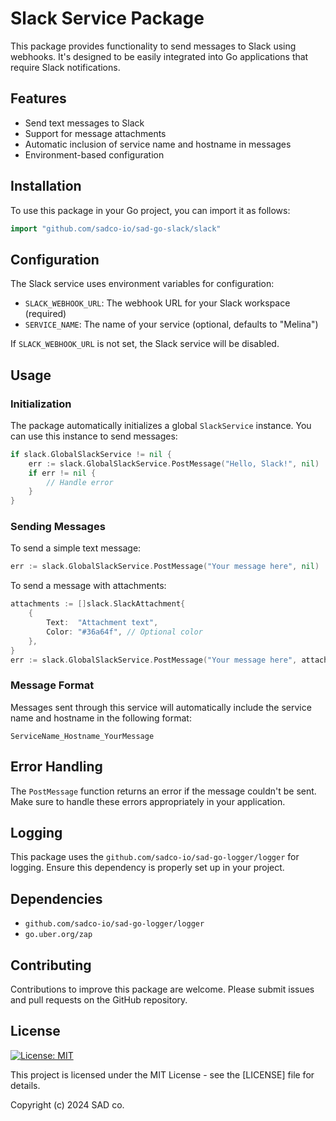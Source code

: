 # Slack Service Package

This package provides functionality to send messages to Slack using webhooks. It's designed to be easily integrated into Go applications that require Slack notifications.

## Features

- Send text messages to Slack
- Support for message attachments
- Automatic inclusion of service name and hostname in messages
- Environment-based configuration

## Installation

To use this package in your Go project, you can import it as follows:

```go
import "github.com/sadco-io/sad-go-slack/slack"
```

## Configuration

The Slack service uses environment variables for configuration:

- `SLACK_WEBHOOK_URL`: The webhook URL for your Slack workspace (required)
- `SERVICE_NAME`: The name of your service (optional, defaults to "Melina")

If `SLACK_WEBHOOK_URL` is not set, the Slack service will be disabled.

## Usage

### Initialization

The package automatically initializes a global `SlackService` instance. You can use this instance to send messages:

```go
if slack.GlobalSlackService != nil {
    err := slack.GlobalSlackService.PostMessage("Hello, Slack!", nil)
    if err != nil {
        // Handle error
    }
}
```

### Sending Messages

To send a simple text message:

```go
err := slack.GlobalSlackService.PostMessage("Your message here", nil)
```

To send a message with attachments:

```go
attachments := []slack.SlackAttachment{
    {
        Text:  "Attachment text",
        Color: "#36a64f", // Optional color
    },
}
err := slack.GlobalSlackService.PostMessage("Your message here", attachments)
```

### Message Format

Messages sent through this service will automatically include the service name and hostname in the following format:

```
ServiceName_Hostname_YourMessage
```

## Error Handling

The `PostMessage` function returns an error if the message couldn't be sent. Make sure to handle these errors appropriately in your application.

## Logging

This package uses the `github.com/sadco-io/sad-go-logger/logger` for logging. Ensure this dependency is properly set up in your project.

## Dependencies

- `github.com/sadco-io/sad-go-logger/logger`
- `go.uber.org/zap`

## Contributing

Contributions to improve this package are welcome. Please submit issues and pull requests on the GitHub repository.

## License

[![License: MIT](https://img.shields.io/badge/License-MIT-yellow.svg)](https://opensource.org/licenses/MIT)

This project is licensed under the MIT License - see the [LICENSE] file for details.

Copyright (c) 2024 SAD co.
